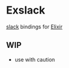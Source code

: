 Exslack
=======

[slack](https://api.slack.com/web) bindings for [Elixir](http://elixir-lang.org/)

## WIP
* use with caution

